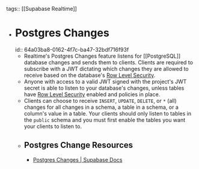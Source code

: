 tags:: [[Supabase Realtime]]

- # Postgres Changes
  id:: 64a03ba8-0162-4f7c-ba47-32bdf716f93f
	- Realtime's Postgres Changes feature listens for [[PostgreSQL]] database changes and sends them to clients. Clients are required to subscribe with a JWT dictating which changes they are allowed to receive based on the database's [Row Level Security](https://supabase.com/docs/guides/auth/row-level-security).
	- Anyone with access to a valid JWT signed with the project's JWT secret is able to listen to your database's changes, unless tables have [Row Level Security](https://supabase.com/docs/guides/auth/row-level-security) enabled and policies in place.
	- Clients can choose to receive `INSERT`, `UPDATE`, `DELETE`, or `*` (all) changes for all changes in a schema, a table in a schema, or a column's value in a table. Your clients should only listen to tables in the `public` schema and you must first enable the tables you want your clients to listen to.
	- ## Postgres Change Resources
		- [Postgres Changes | Supabase Docs](https://supabase.com/docs/guides/realtime/postgres-changes)